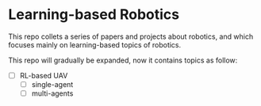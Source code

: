 # Learning-based Robotics
This repo collets a series of papers and projects about robotics, and which focuses mainly on learning-based topics of robotics.

This repo will gradually be expanded, now it contains topics as follow:
* [ ] RL-based UAV
  * [ ] single-agent
  * [ ] multi-agents